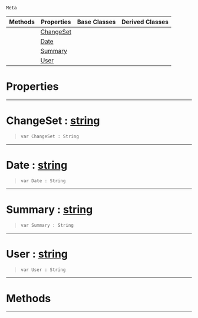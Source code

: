  `Meta`

|Methods|Properties|Base Classes|Derived Classes|
|---|---|---|---|
| |[ ChangeSet](revision.md#changeset-zilch-engine-do)| | |
| |[ Date](revision.md#date-zilch-engine-documen)| | |
| |[ Summary](revision.md#summary-zilch-engine-docu)| | |
| |[ User](revision.md#user-zilch-engine-documen)| | |


 #  Properties


---  
 #  ChangeSet : [string](../nada_base_types/string.md)

> 
> ```TS:Nada
> var ChangeSet : String


---  
 #  Date : [string](../nada_base_types/string.md)

> 
> ```TS:Nada
> var Date : String


---  
 #  Summary : [string](../nada_base_types/string.md)

> 
> ```TS:Nada
> var Summary : String


---  
 #  User : [string](../nada_base_types/string.md)

> 
> ```TS:Nada
> var User : String


---  
 #  Methods


---  
 

 